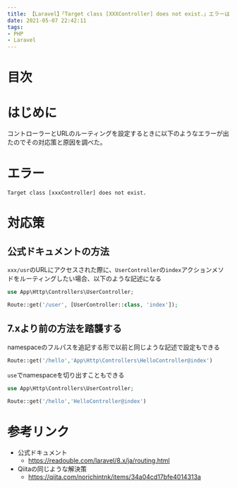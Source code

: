 ```yaml
---
title: 【Laravel】「Target class [XXXController] does not exist.」エラーは8.x系のルーティング仕様の変化が原因
date: 2021-05-07 22:42:11
tags:
- PHP
- Laravel
---
```

# 目次
<!-- toc -->
<!-- more -->

# はじめに
コントローラーとURLのルーティングを設定するときに以下のようなエラーが出たのでその対応策と原因を調べた。

# エラー
```
Target class [xxxController] does not exist.
```
# 対応策
## 公式ドキュメントの方法
`xxx/usr`のURLにアクセスされた際に、`UserController`の`index`アクションメソドをルーティングしたい場合、以下のような記述になる
```php
use App\Http\Controllers\UserController;

Route::get('/user', [UserController::class, 'index']);
```

## 7.xより前の方法を踏襲する
namespaceのフルパスを追記する形で以前と同じような記述で設定もできる
```php
Route::get('/hello','App\Http\Controllers\HelloController@index')
```
`use`でnamespaceを切り出すこともできる
```php
use App\Http\Controllers\UserController;

Route::get('/hello','HelloController@index')
```

# 参考リンク
- 公式ドキュメント
  - https://readouble.com/laravel/8.x/ja/routing.html
- Qiitaの同じような解決策
  - https://qiita.com/norichintnk/items/34a04cd17bfe4014313a


